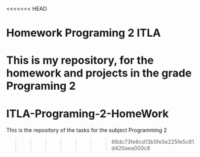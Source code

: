 <<<<<<< HEAD
# Homework Programing 2 ITLA
This is my repository, for the homework and projects in the grade Programing 2
=======
# ITLA-Programing-2-HomeWork
This is the repository of the tasks for the subject Programming 2
>>>>>>> 66dc73fe8cd13b5fe5e225fe5c81d420aea000c8
